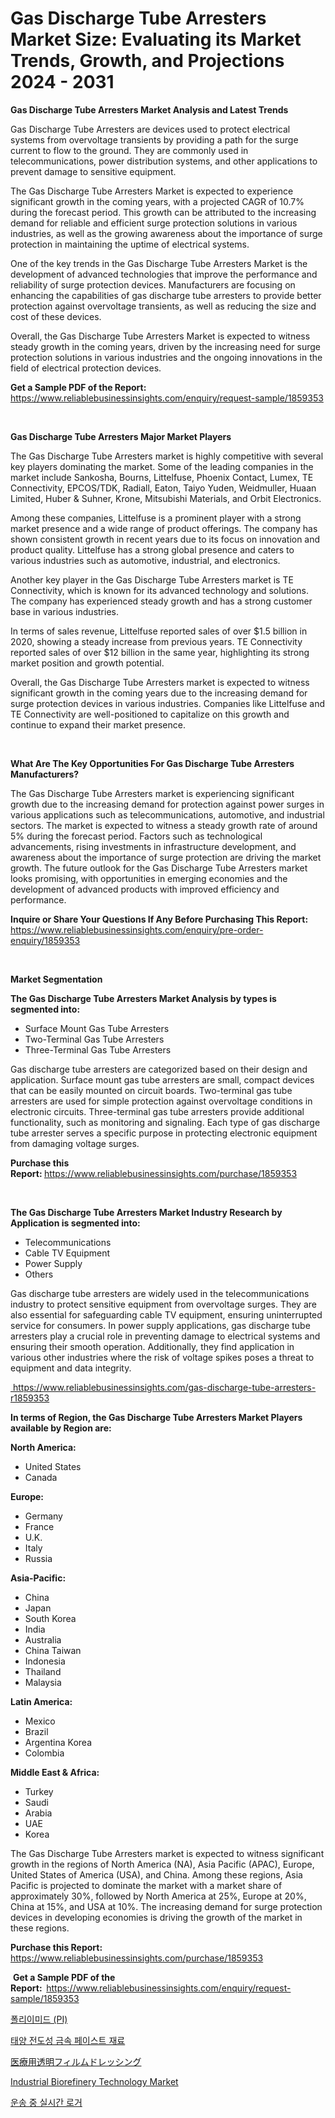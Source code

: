 <p><h1>Gas Discharge Tube Arresters Market Size: Evaluating its Market Trends, Growth, and Projections 2024 - 2031</h1></p><p><strong>Gas Discharge Tube Arresters Market Analysis and Latest Trends</strong></p>
<p><p>Gas Discharge Tube Arresters are devices used to protect electrical systems from overvoltage transients by providing a path for the surge current to flow to the ground. They are commonly used in telecommunications, power distribution systems, and other applications to prevent damage to sensitive equipment.</p><p>The Gas Discharge Tube Arresters Market is expected to experience significant growth in the coming years, with a projected CAGR of 10.7% during the forecast period. This growth can be attributed to the increasing demand for reliable and efficient surge protection solutions in various industries, as well as the growing awareness about the importance of surge protection in maintaining the uptime of electrical systems.</p><p>One of the key trends in the Gas Discharge Tube Arresters Market is the development of advanced technologies that improve the performance and reliability of surge protection devices. Manufacturers are focusing on enhancing the capabilities of gas discharge tube arresters to provide better protection against overvoltage transients, as well as reducing the size and cost of these devices.</p><p>Overall, the Gas Discharge Tube Arresters Market is expected to witness steady growth in the coming years, driven by the increasing need for surge protection solutions in various industries and the ongoing innovations in the field of electrical protection devices.</p></p>
<p><strong>Get a Sample PDF of the Report:&nbsp;</strong> <a href="https://www.reliablebusinessinsights.com/enquiry/request-sample/1859353">https://www.reliablebusinessinsights.com/enquiry/request-sample/1859353</a></p>
<p>&nbsp;</p>
<p><strong>Gas Discharge Tube Arresters Major Market Players</strong></p>
<p><p>The Gas Discharge Tube Arresters market is highly competitive with several key players dominating the market. Some of the leading companies in the market include Sankosha, Bourns, Littelfuse, Phoenix Contact, Lumex, TE Connectivity, EPCOS/TDK, Radiall, Eaton, Taiyo Yuden, Weidmuller, Huaan Limited, Huber & Suhner, Krone, Mitsubishi Materials, and Orbit Electronics.</p><p>Among these companies, Littelfuse is a prominent player with a strong market presence and a wide range of product offerings. The company has shown consistent growth in recent years due to its focus on innovation and product quality. Littelfuse has a strong global presence and caters to various industries such as automotive, industrial, and electronics.</p><p>Another key player in the Gas Discharge Tube Arresters market is TE Connectivity, which is known for its advanced technology and solutions. The company has experienced steady growth and has a strong customer base in various industries.</p><p>In terms of sales revenue, Littelfuse reported sales of over $1.5 billion in 2020, showing a steady increase from previous years. TE Connectivity reported sales of over $12 billion in the same year, highlighting its strong market position and growth potential.</p><p>Overall, the Gas Discharge Tube Arresters market is expected to witness significant growth in the coming years due to the increasing demand for surge protection devices in various industries. Companies like Littelfuse and TE Connectivity are well-positioned to capitalize on this growth and continue to expand their market presence.</p></p>
<p>&nbsp;</p>
<p><strong>What Are The Key Opportunities For Gas Discharge Tube Arresters Manufacturers?</strong></p>
<p><p>The Gas Discharge Tube Arresters market is experiencing significant growth due to the increasing demand for protection against power surges in various applications such as telecommunications, automotive, and industrial sectors. The market is expected to witness a steady growth rate of around 5% during the forecast period. Factors such as technological advancements, rising investments in infrastructure development, and awareness about the importance of surge protection are driving the market growth. The future outlook for the Gas Discharge Tube Arresters market looks promising, with opportunities in emerging economies and the development of advanced products with improved efficiency and performance.</p></p>
<p><strong>Inquire or Share Your Questions If Any Before Purchasing This Report:</strong> <a href="https://www.reliablebusinessinsights.com/enquiry/pre-order-enquiry/1859353">https://www.reliablebusinessinsights.com/enquiry/pre-order-enquiry/1859353</a></p>
<p>&nbsp;</p>
<p><strong>Market Segmentation</strong></p>
<p><strong>The Gas Discharge Tube Arresters Market Analysis by types is segmented into:</strong></p>
<p><ul><li>Surface Mount Gas Tube Arresters</li><li>Two-Terminal Gas Tube Arresters</li><li>Three-Terminal Gas Tube Arresters</li></ul></p>
<p><p>Gas discharge tube arresters are categorized based on their design and application. Surface mount gas tube arresters are small, compact devices that can be easily mounted on circuit boards. Two-terminal gas tube arresters are used for simple protection against overvoltage conditions in electronic circuits. Three-terminal gas tube arresters provide additional functionality, such as monitoring and signaling. Each type of gas discharge tube arrester serves a specific purpose in protecting electronic equipment from damaging voltage surges.</p></p>
<p><strong>Purchase this Report:&nbsp;</strong><a href="https://www.reliablebusinessinsights.com/purchase/1859353">https://www.reliablebusinessinsights.com/purchase/1859353</a></p>
<p>&nbsp;</p>
<p><strong>The Gas Discharge Tube Arresters Market Industry Research by Application is segmented into:</strong></p>
<p><ul><li>Telecommunications</li><li>Cable TV Equipment</li><li>Power Supply</li><li>Others</li></ul></p>
<p><p>Gas discharge tube arresters are widely used in the telecommunications industry to protect sensitive equipment from overvoltage surges. They are also essential for safeguarding cable TV equipment, ensuring uninterrupted service for consumers. In power supply applications, gas discharge tube arresters play a crucial role in preventing damage to electrical systems and ensuring their smooth operation. Additionally, they find application in various other industries where the risk of voltage spikes poses a threat to equipment and data integrity.</p></p>
<p><a href="https://www.reliablebusinessinsights.com/gas-discharge-tube-arresters-r1859353">&nbsp;https://www.reliablebusinessinsights.com/gas-discharge-tube-arresters-r1859353</a></p>
<p><strong>In terms of Region, the Gas Discharge Tube Arresters Market Players available by Region are:</strong></p>
<p>
    <p> <strong> North America: </strong>
        <ul>
            <li>United States</li>
            <li>Canada</li>
        </ul>
        </p> 
    <p> <strong> Europe: </strong>
        <ul>
            <li>Germany</li>
            <li>France</li>
            <li>U.K.</li>
            <li>Italy</li>
            <li>Russia</li>
        </ul>
        </p> 
    <p> <strong> Asia-Pacific: </strong>
        <ul>
            <li>China</li>
            <li>Japan</li>
            <li>South Korea</li>
            <li>India</li>
            <li>Australia</li>
            <li>China Taiwan</li>
            <li>Indonesia</li>
            <li>Thailand</li>
            <li>Malaysia</li>
        </ul>
        </p> 
    <p> <strong> Latin America: </strong>
        <ul>
            <li>Mexico</li>
            <li>Brazil</li>
            <li>Argentina Korea</li>
            <li>Colombia</li>
        </ul>
        </p> 
    <p> <strong> Middle East & Africa: </strong>
        <ul>
            <li>Turkey</li>
            <li>Saudi</li>
            <li>Arabia</li>
            <li>UAE</li>
            <li>Korea</li>
        </ul>
    </p>
    </p>
<p><p>The Gas Discharge Tube Arresters market is expected to witness significant growth in the regions of North America (NA), Asia Pacific (APAC), Europe, United States of America (USA), and China. Among these regions, Asia Pacific is projected to dominate the market with a market share of approximately 30%, followed by North America at 25%, Europe at 20%, China at 15%, and USA at 10%. The increasing demand for surge protection devices in developing economies is driving the growth of the market in these regions.</p></p>
<p><strong>Purchase this Report: </strong><a href="https://www.reliablebusinessinsights.com/purchase/1859353">https://www.reliablebusinessinsights.com/purchase/1859353</a></p>
<p>&nbsp;<strong>Get a Sample PDF of the Report:&nbsp;&nbsp;</strong><a href="https://www.reliablebusinessinsights.com/enquiry/request-sample/1859353">https://www.reliablebusinessinsights.com/enquiry/request-sample/1859353</a></p>
<p><strong></strong></p>
<p><p><a href="https://github.com/victorsharp87978/Market-Research-Report-List-1/blob/main/6081890162491.md">폴리이미드 (PI)</a></p><p><a href="https://github.com/PercyHagernes9778/Market-Research-Report-List-2/blob/main/5593644162490.md">태양 전도성 금속 페이스트 재료</a></p><p><a href="https://github.com/DayanaRunolfsdottir/Market-Research-Report-List-1/blob/main/9657569152474.md">医療用透明フィルムドレッシング</a></p><p><a href="https://github.com/JennyferFeil2023/Market-Research-Report-List-1/blob/main/industrial-biorefinery-technology-market.md">Industrial Biorefinery Technology Market</a></p><p><a href="https://medium.com/@danykakilback/%EC%8B%A4%EC%8B%9C%EA%B0%84-%ED%8A%B8%EB%9E%9C%EC%A7%93-%EB%A1%9C%EA%B1%B0-%EC%82%B0%EC%97%85-%EB%B6%84%EC%84%9D%EB%B3%B4%EA%B3%A0%EC%84%9C-%EC%9D%91%EC%9A%A9%ED%94%84%EB%A1%9C%EA%B7%B8%EB%9E%A8-%EC%A7%80%EC%97%AD-%EA%B2%BD%EC%9F%81%EC%A0%84%EB%9E%B5%EB%B3%84-%EC%8B%9C%EC%9E%A5-%EA%B7%9C%EB%AA%A8-%EC%A0%90%EC%9C%A0%EC%9C%A8-%ED%8A%B8%EB%A0%8C%EB%93%9C-2024-2031-ce24f287847f">운송 중 실시간 로거</a></p></p>